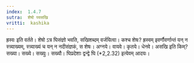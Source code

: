 ```yaml
---
index:  1.4.7
sutra:  शेषो घ्यसखि
vritti:  kashika 
---
```


ह्रस्वः इति वर्तते। शेषो ऽत्र घिसंज्ञो भवति, सखिशब्दम् वर्जयित्वा। कश्च शेषः? ह्रस्वम् इवर्णौवर्णान्तं यन् न स्त्र्याख्यम्, स्त्र्याख्यं च यन् न नदीसंज्ञकं, स शेषः। अग्नये। वायवे। कृतये। धेनवे। असखि इति किम्? सख्या। सख्ये। सख्युः। सख्यौ। घिप्रदेशाः द्वन्द्वे घि (*2,2.32) इत्येवम् आदयः।

